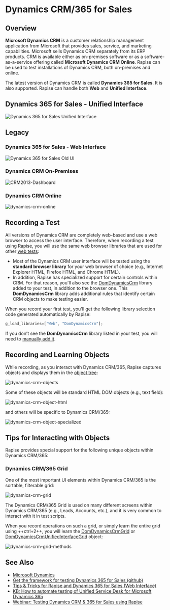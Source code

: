 # Dynamics CRM/365 for Sales

## Overview

**Microsoft Dynamics CRM** is a customer relationship management application from Microsoft that provides sales, service, and marketing capabilities. Microsoft sells Dynamics CRM separately from its ERP products. CRM is available either as on-premises software or as a software-as-a-service offering called **Microsoft Dynamics CRM Online**. Rapise can be used to test installations of Dynamics CRM, both on-premises and online.

The latest version of Dynamics CRM is called **Dynamics 365 for Sales**. It is also supported. Rapise can handle both **Web** and **Unified Interface**.

## Dynamics 365 for Sales - Unified Interface

![Dynamics 365 for Sales Unified Interface](./img/dynamics_crm_unified_interface.png)

## Legacy

### Dynamics 365 for Sales - Web Interface

![Dynamics 365 for Sales Old UI](./img/dynamics_crm_web.png)

### Dynamics CRM On-Premises

![CRM2013-Dashboard](./img/dynamics_crm1.png)

### Dynamics CRM Online

![dynamics-crm-online](./img/dynamics_crm2.png)

## Recording a Test

All versions of Dynamics CRM are completely web-based and use a web browser to access the user interface. Therefore, when recording a test using Rapise, you will use the same web browser libraries that are used for other [web tests](web_testing.md):

*   Most of the Dynamics CRM user interface will be tested using the **standard browser library** for your web browser of choice (e.g., Internet Explorer HTML, Firefox HTML, and Chrome HTML).
*   In addition, Rapise has specialized support for certain controls within CRM. For that reason, you'll also see the [DomDynamicsCrm](/Libraries/ses_lib_dynamicscrm/) library added to your test, in addition to the browser one. This **DomDynamicsCrm** library adds additional rules that identify certain CRM objects to make testing easier.

When you record your first test, you'll get the following library selection code generated automatically by Rapise:

```javascript
g_load_libraries=["Web", "DomDynamicsCrm"];
```

If you don’t see the **DomDynamicsCrm** library listed in your test, you will need to [manually add it](change_the_libraries_being_use.md).

## Recording and Learning Objects

While recording, as you interact with Dynamics CRM/365, Rapise captures objects and displays them in the [object tree](object_learning.md):

![dynamics-crm-objects](./img/dynamics_crm3.png)

Some of these objects will be standard HTML DOM objects (e.g., text field):

![dynamics-crm-object-html](./img/dynamics_crm4.png)

and others will be specific to Dynamics CRM/365:

![dynamics-crm-object-specialized](./img/dynamics_crm5.png)

## Tips for Interacting with Objects

Rapise provides special support for the following unique objects within Dynamics CRM/365:

### Dynamics CRM/365 Grid

One of the most important UI elements within Dynamics CRM/365 is the sortable, filterable grid:

![dynamics-crm-grid](./img/dynamics_crm6.png)

The Dynamics CRM/365 Grid is used on many different screens within Dynamics CRM/365 (e.g., Leads, Accounts, etc.), and it is very common to interact with it in test scripts.

When you record operations on such a grid, or simply learn the entire grid using ++ctrl+2++, you will learn the [DomDynamicsCrmGrid](/Libraries/DomDynamicsCrmGrid/) or [DomDynamicsCrmUnifiedInterfaceGrid](/Libraries/DomDynamicsCrmUnifiedInterfaceGrid/) object:

![dynamics-crm-grid-methods](./img/dynamics_crm7.png)

## See Also

*   [Microsoft Dynamics](microsoft_dynamics.md)
*   [Get the framework for testing Dynamics 365 for Sales (github)](https://github.com/Inflectra/rapise-dynamics365-crm)
*   [Tips & Tricks for Rapise and Dynamics 365 for Sales (Web Interface)](https://www.inflectra.com/support/knowledgebase/kb277.aspx)
*   [KB: How to automate testing of Unified Service Desk for Microsoft Dynamics 365](https://www.inflectra.com/Support/KnowledgeBase/KB362.aspx)
*   [Webinar: Testing Dynamics CRM & 365 for Sales using Rapise](https://youtu.be/49DpIhpFLx8)
